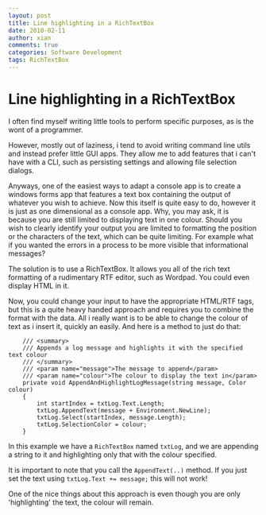 ```yaml
---
layout: post
title: Line highlighting in a RichTextBox
date: 2010-02-11
author: xian
comments: true
categories: Software Development
tags: RichTextBox
---
```


# Line highlighting in a RichTextBox

I often find myself writing little tools to perform specific purposes, as is the wont of a programmer.

However, mostly out of laziness, i tend to avoid writing command line utils and instead prefer little GUI apps. They allow me to add features that i can't have with a CLI, such as persisting settings and allowing file selection dialogs.

Anyways, one of the easiest ways to adapt a console app is to create a windows forms app that features a text box containing the output of whatever you wish to achieve. Now this itself is quite easy to do, however it is just as one dimensional as a console app. Why, you may ask, it is because you are still limited to displaying text in one colour. Should you wish to clearly identify your output you are limited to formatting the position or the characters of the text, which can be quite limiting. For example what if you wanted the errors in a process to be more visible that informational messages?

The solution is to use a RichTextBox. It allows you all of the rich text formatting of a rudimentary RTF editor, such as Wordpad. You could even display HTML in it.

Now, you could change your input to have the appropriate HTML/RTF tags, but this is a quite heavy handed approach and requires you to combine the format with the data. All i really want is to be able to change the colour of text as i insert it, quickly an easily. And here is a method to just do that:

        /// <summary>
        /// Appends a log message and highlights it with the specified text colour
        /// </summary>
        /// <param name="message">The message to append</param>
        /// <param name="colour">The colour to display the text in</param>
        private void AppendAndHighlightLogMessage(string message, Color colour)
        {
            int startIndex = txtLog.Text.Length;
            txtLog.AppendText(message + Environment.NewLine);
            txtLog.Select(startIndex, message.Length);
            txtLog.SelectionColor = colour;            
        }

In this example we have a `RichTextBox` named `txtLog`, and we are appending a string to it and highlighting only that with the colour specified.

It is important to note that you call the `AppendText(..)` method. If you just set the text using `txtLog.Text += message;` this will not work!

One of the nice things about this approach is even though you are only 'highlighting' the text, the colour will remain.
